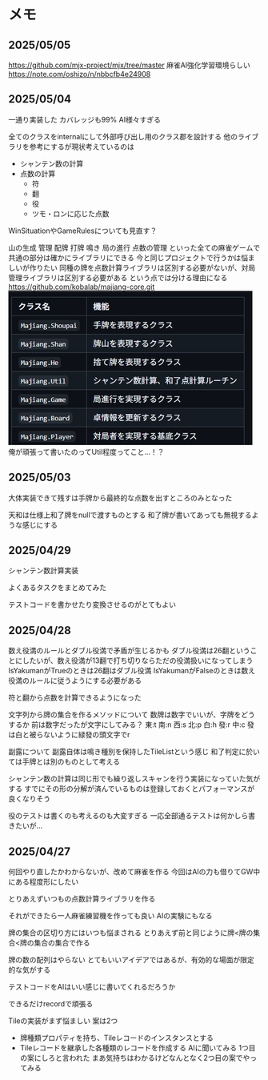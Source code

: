 # メモ

## 2025/05/05

https://github.com/mjx-project/mjx/tree/master
麻雀AI強化学習環境らしい
https://note.com/oshizo/n/nbbcfb4e24908

## 2025/05/04

一通り実装した カバレッジも99% AI様々すぎる

全てのクラスをinternalにして外部呼び出し用のクラス郡を設計する
他のライブラリを参考にするが現状考えているのは

- シャンテン数の計算
- 点数の計算
  - 符
  - 翻
  - 役
  - ツモ・ロンに応じた点数

WinSituationやGameRulesについても見直す？

山の生成 管理 配牌 打牌 鳴き 局の進行 点数の管理 といった全ての麻雀ゲームで共通の部分は確かにライブラリにできる
今と同じプロジェクトで行うかは悩ましいが作りたい
同種の牌を点数計算ライブラリは区別する必要がないが、対局管理ライブラリは区別する必要がある という点では分ける理由になる
https://github.com/kobalab/majiang-core.git
![majiang-core](image.png)  
俺が頑張って書いたのってUtil程度ってこと…！？

## 2025/05/03

大体実装できて残すは手牌から最終的な点数を出すところのみとなった

天和は仕様上和了牌をnullで渡すものとする
和了牌が書いてあっても無視するような感じにする

## 2025/04/29

シャンテン数計算実装

よくあるタスクをまとめてみた

テストコードを書かせたり変換させるのがとてもよい

## 2025/04/28

数え役満のルールとダブル役満で矛盾が生じるかも
ダブル役満は26翻ということにしたいが、数え役満が13翻で打ち切りならただの役満扱いになってしまう
IsYakumanがTrueのときは26翻はダブル役満 IsYakumanがFalseのときは数え役満のルールに従うようにする必要がある

符と翻から点数を計算できるようになった

文字列から牌の集合を作るメソッドについて
数牌は数字でいいが、字牌をどうするか
前は数字だったが文字にしてみる？
東:t 南:n 西:s 北:p
白:h 發:r 中:c
發は白と被らないように緑發の頭文字でr

副露について
副露自体は鳴き種別を保持したTileListという感じ
和了判定に於いては手牌とは別のものとして考える

シャンテン数の計算は同じ形でも繰り返しスキャンを行う実装になっていた気がする
すでにその形の分解が済んでいるものは登録しておくとパフォーマンスが良くなりそう

役のテストは書くのも考えるのも大変すぎる
一応全部通るテストは何かしら書きたいが…

## 2025/04/27

何回やり直したかわからないが、改めて麻雀を作る
今回はAIの力も借りてGW中にある程度形にしたい

とりあえずいつもの点数計算ライブラリを作る

それができたら一人麻雀練習機を作っても良い
AIの実験にもなる

牌の集合の区切り方にはいつも悩まされる
とりあえず前と同じように牌<牌の集合<牌の集合の集合で作る

牌の数の配列はやらない
とてもいいアイデアではあるが、有効的な場面が限定的な気がする

テストコードをAIはいい感じに書いてくれるだろうか

できるだけrecordで頑張る

Tileの実装がまず悩ましい
案は2つ
- 牌種類プロパティを持ち、Tileレコードのインスタンスとする
- Tileレコードを継承した各種類のレコードを作成する
AIに聞いてみる
1つ目の案にしろと言われた
まあ気持ちはわかるけどなんとなく2つ目の案でやってみる
